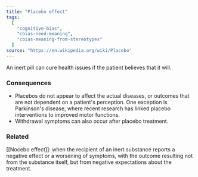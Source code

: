 ```yaml
---
title: "Placebo effect"
tags:
  [
    "cognitive-bias",
    "cbias-need-meaning",
    "cbias-meaning-from-stereotypes"
  ]
source: "https://en.wikipedia.org/wiki/Placebo"
---
```


An inert pill can cure health issues if the patient believes that it will.

### Consequences

- Placebos do not appear to affect the actual diseases, or outcomes that are not dependent on a patient's perception. One exception is Parkinson's disease, where recent research has linked placebo interventions to improved motor functions.
- Withdrawal symptoms can also occur after placebo treatment.


### Related

[[Nocebo effect]]: when the recipient of an inert substance reports a negative effect or a worsening of symptoms, with the outcome resulting not from the substance itself, but from negative expectations about the treatment.


